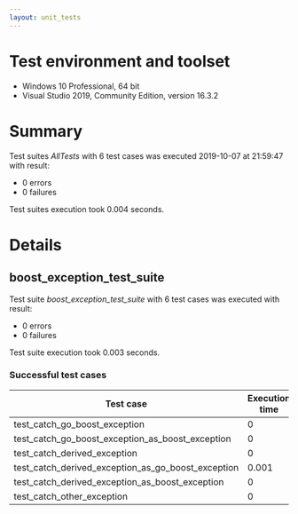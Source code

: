 ```yaml
---
layout: unit_tests
---
```


# Test environment and toolset 

* Windows 10 Professional, 64 bit
* Visual Studio 2019, Community Edition, version 16.3.2

# Summary

Test suites *AllTests* with 6 test cases was executed 2019-10-07 at 21:59:47 with result:

* 0 errors
* 0 failures

Test suites execution took 0.004 seconds.

# Details

## boost_exception_test_suite

Test suite *boost_exception_test_suite* with 6 test cases was executed with result:

* 0 errors
* 0 failures

Test suite execution took 0.003 seconds.

### Successful test cases

Test case|Execution time
-|-
test_catch_go_boost_exception | 0
test_catch_go_boost_exception_as_boost_exception | 0
test_catch_derived_exception | 0
test_catch_derived_exception_as_go_boost_exception | 0.001
test_catch_derived_exception_as_boost_exception | 0
test_catch_other_exception | 0
